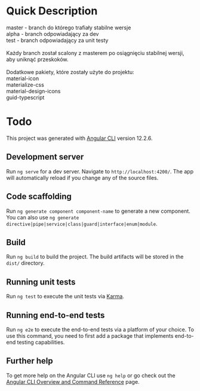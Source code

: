 # Quick Description

master - branch do którego trafiały stabilne wersje\
alpha - branch odpowiadający za dev\
test - branch odpowiadający za unit testy\
<br>
Każdy branch został scalony z masterem po osiągnięciu stabilnej wersji, aby uniknąć przeskoków.\
<br>
Dodatkowe pakiety, które zostały użyte do projektu:\
material-icon\
materialize-css\
material-design-icons\
guid-typescript

# Todo

This project was generated with [Angular CLI](https://github.com/angular/angular-cli) version 12.2.6.

## Development server

Run `ng serve` for a dev server. Navigate to `http://localhost:4200/`. The app will automatically reload if you change any of the source files.

## Code scaffolding

Run `ng generate component component-name` to generate a new component. You can also use `ng generate directive|pipe|service|class|guard|interface|enum|module`.

## Build

Run `ng build` to build the project. The build artifacts will be stored in the `dist/` directory.

## Running unit tests

Run `ng test` to execute the unit tests via [Karma](https://karma-runner.github.io).

## Running end-to-end tests

Run `ng e2e` to execute the end-to-end tests via a platform of your choice. To use this command, you need to first add a package that implements end-to-end testing capabilities.

## Further help

To get more help on the Angular CLI use `ng help` or go check out the [Angular CLI Overview and Command Reference](https://angular.io/cli) page.

